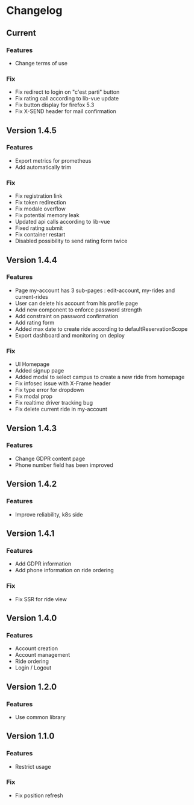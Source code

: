 # Changelog
## Current
### Features
* Change terms of use
### Fix
* Fix redirect to login on "c'est parti" button
* Fix rating call according to lib-vue update
* Fix button display for firefox 5.3
* Fix X-SEND header for mail confirmation
## Version 1.4.5
### Features
* Export metrics for prometheus
* Add automatically trim
### Fix
* Fix registration link
* Fix token redirection
* Fix modale overflow
* Fix potential memory leak
* Updated api calls according to lib-vue
* Fixed rating submit
* Fix container restart
* Disabled possibility to send rating form twice
## Version 1.4.4
### Features
* Page my-account has 3 sub-pages : edit-account, my-rides and current-rides
* User can delete his account from his profile page
* Add new component to enforce password strength
* Add constraint on password confirmation
* Add rating form
* Added max date to create ride according to defaultReservationScope
* Export dashboard and monitoring on deploy
### Fix
* UI Homepage
* Added signup page
* Added modal to select campus to create a new ride from homepage
* Fix infosec issue with X-Frame header
* Fix type error for dropdown
* Fix modal prop
* Fix realtime driver tracking bug
* Fix delete current ride in my-account
## Version 1.4.3
### Features
* Change GDPR content page
* Phone number field has been improved
## Version 1.4.2
### Features
* Improve reliability, k8s side
## Version 1.4.1
### Features
* Add GDPR information
* Add phone information on ride ordering
### Fix
* Fix SSR for ride view
## Version 1.4.0
### Features
* Account creation
* Account management
* Ride ordering
* Login / Logout
## Version 1.2.0
### Features
* Use common library
## Version 1.1.0
### Features
* Restrict usage
### Fix
* Fix position refresh
